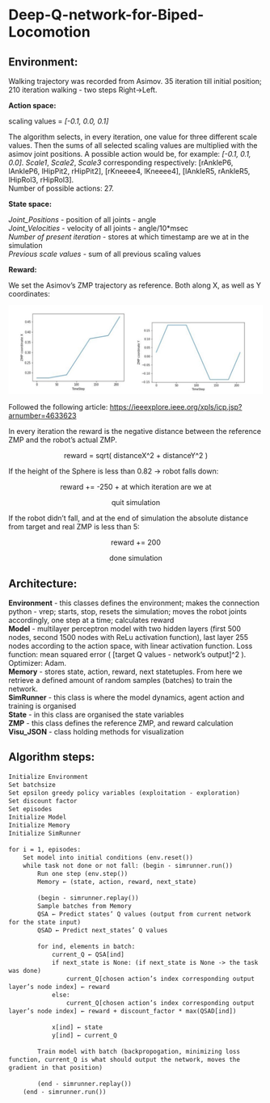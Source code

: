 # Deep-Q-network-for-Biped-Locomotion

## Environment: 

Walking trajectory was recorded from Asimov. 35 iteration till initial position; 210 iteration walking - two steps Right->Left. 

**Action space:** 

scaling values = *[-0.1, 0.0, 0.1]*

The algorithm selects, in every iteration, one value for three different scale values. Then the sums of all selected scaling values are multiplied with the asimov joint positions. A possible action would be, for example: *[​-0.1, 0.1, 0.0]*. *Scale1*, *Scale2*, *Scale3* corresponding respectively: [rAnkleP6, lAnkleP6, lHipPit2, rHipPit2], [rKneeee4, lKneeee4], [lAnkleR5, rAnkleR5, lHipRol3, rHipRol3].   
Number of possible actions: 27. 


**State space:**

*Joint_Positions* ​- position of all joints - angle  
*Joint_Velocities*​ - velocity of all joints - angle/10*msec  
*Number of present iteration*​ - stores at which timestamp are we at in the simulation  
*Previous scale values* ​- sum of all previous scaling values  


**Reward:**

We set the Asimov’s ZMP trajectory as reference. Both along X, as well as Y coordinates: 

![](images/zmpref.JPG)

Followed the following article: https://ieeexplore.ieee.org/xpls/icp.jsp?arnumber=4633623 


In every iteration the reward is the negative distance between the reference ZMP and the robot’s actual ZMP.  

<p align="center">
reward = sqrt( distanceX^2 + distanceY^2 )
</p>

If the height of the Sphere is less than 0.82 -> robot falls down:  

<p align="center">
reward += -250 + at which iteration are we at  
</p>
<p align="center">
quit simulation
</p>

If the robot didn’t fall, and at the end of simulation the absolute distance from target and real ZMP is less than 5:  

<p align="center">
reward += 200  
  </p>
 <p align="center"> 
done simulation
</p>


## Architecture: 

**Environment** - this classes defines the environment; makes the connection python - vrep; starts, stop, resets the simulation; moves the robot joints accordingly, one step at a time; calculates reward  
**Model** - multilayer perceptron model with two hidden layers (first 500 nodes, second 1500 nodes with ReLu activation function), last layer 255 nodes according to the action space, with linear activation function. Loss function: mean squared error ( [target Q values - network’s output]^2 ). Optimizer: Adam.  
**Memory** - stores state, action, reward, next state ​tuples. From here we retrieve a defined amount of random samples (batches) to train the network.  
**SimRunner** - this class is where the model dynamics, agent action and training is organised  
**State** - in this class are organised the state variables  
**ZMP** - this class defines the reference ZMP, and reward calculation  
**Visu_JSON** - class holding methods for visualization  

## Algorithm steps: 

    Initialize Environment  
    Set batchsize  
    Set epsilon greedy policy variables (exploitation - exploration)  
    Set discount factor  
    Set episodes  
    Initialize Model  
    Initialize Memory
    Initialize SimRunner

    for i = 1, episodes:   
        Set model into initial conditions (env.reset())
        while task not done or not fall: (begin - simrunner.run())
            Run one step (env.step()) 
            Memory ← (state, action, reward, next_state)  
        
            (begin​ - simrunner.replay()) 
            Sample batches from Memory 
            QSA ← Predict states’ Q values (output from current network for the state input) 
            QSAD ← Predict next_states’ Q values 
        
            for ind, elements in batch: 
                current_Q ← QSA[ind]
                if next_state is None: (if next_state is None -> the task was done) 
                    current_Q[chosen action’s index corresponding output layer’s node index] ← reward 
                else: 
                    current_Q[chosen action’s index corresponding output layer’s node index] ← reward + discount_factor * max(QSAD[ind]) 
            
                x[ind] ​← state
                y[ind] ← current_Q 
          
            Train model with batch (backpropogation, minimizing loss function, current_Q is what should output the network, moves the gradient in that position)
        
            (end - simrunner.replay())
        (end - simrunner.run())
        

